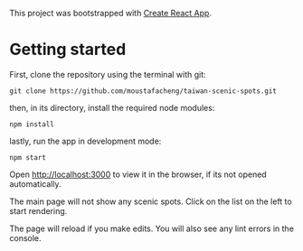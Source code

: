 This project was bootstrapped with [Create React App](https://github.com/facebook/create-react-app).

# Getting started

First, clone the repository using the terminal with git:
```
git clone https://github.com/moustafacheng/taiwan-scenic-spots.git

```
then, in its directory, install the required node modules:
```
npm install
```

lastly, run the app in development mode:
```
npm start
```

Open [http://localhost:3000](http://localhost:3000) to view it in the browser, if its not opened automatically.


The main page will not show any scenic spots. Click on the list on the left to start rendering.



The page will reload if you make edits.
You will also see any lint errors in the console.


